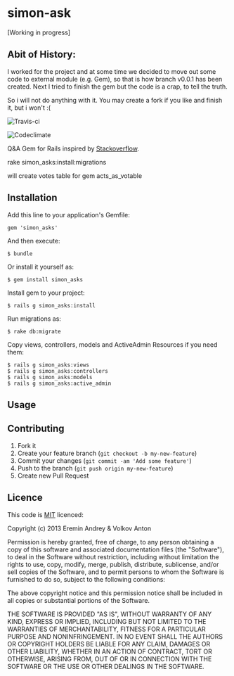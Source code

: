 simon-ask
=========

[Working in progress]

## Abit of History:

I worked for the project and at some time we decided to move out some code to external module (e.g. Gem), so that is how branch v0.0.1 has been created. Next I tried to finish the gem but the code is a crap, to tell the truth. 

So i will not do anything with it. You may create a fork if you like and finish it, but i won't :(




![Travis-ci](https://travis-ci.org/developer88/simon_asks.png)

![Codeclimate](https://codeclimate.com/github/developer88/simon_asks.png)

Q&amp;A Gem for Rails inspired by [Stackoverflow](http://stackoverflow.com).



 rake simon_asks:install:migrations

 
will create votes table for gem acts_as_votable



## Installation

Add this line to your application's Gemfile:

    gem 'simon_asks'

And then execute:

    $ bundle

Or install it yourself as:

    $ gem install simon_asks

Install gem to your project:

    $ rails g simon_asks:install

Run migrations as:

    $ rake db:migrate

Copy views, controllers, models and ActiveAdmin Resources if you need them:

    $ rails g simon_asks:views
    $ rails g simon_asks:controllers
    $ rails g simon_asks:models
    $ rails g simon_asks:active_admin

## Usage


## Contributing

1. Fork it
2. Create your feature branch (`git checkout -b my-new-feature`)
3. Commit your changes (`git commit -am 'Add some feature'`)
4. Push to the branch (`git push origin my-new-feature`)
5. Create new Pull Request

## Licence

This code is [MIT][mit] licenced:

Copyright (c) 2013 Eremin Andrey & Volkov Anton

Permission is hereby granted, free of charge, to any person obtaining a copy of this software and associated documentation files (the "Software"), to deal in the Software without restriction, including without limitation the rights to use, copy, modify, merge, publish, distribute, sublicense, and/or sell copies of the Software, and to permit persons to whom the Software is furnished to do so, subject to the following conditions:

The above copyright notice and this permission notice shall be included in all copies or substantial portions of the Software.

THE SOFTWARE IS PROVIDED "AS IS", WITHOUT WARRANTY OF ANY KIND, EXPRESS OR IMPLIED, INCLUDING BUT NOT LIMITED TO THE WARRANTIES OF MERCHANTABILITY, FITNESS FOR A PARTICULAR PURPOSE AND NONINFRINGEMENT. IN NO EVENT SHALL THE AUTHORS OR COPYRIGHT HOLDERS BE LIABLE FOR ANY CLAIM, DAMAGES OR OTHER LIABILITY, WHETHER IN AN ACTION OF CONTRACT, TORT OR OTHERWISE, ARISING FROM, OUT OF OR IN CONNECTION WITH THE SOFTWARE OR THE USE OR OTHER DEALINGS IN THE SOFTWARE.


[mit]: http://www.opensource.org/licenses/mit-license.php
[murmur]: http://en.wikipedia.org/wiki/MurmurHash
[research]: https://panopticlick.eff.org/browser-uniqueness.pdf
